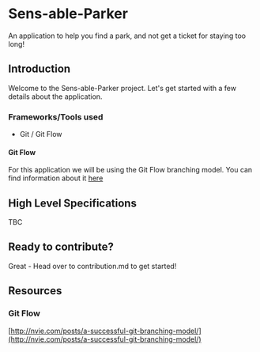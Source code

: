 Sens-able-Parker
================

An application to help you find a park, and not get a ticket for staying too long!

## Introduction

Welcome to the Sens-able-Parker project. Let's get started with a few details about the application.

### Frameworks/Tools used

- Git / Git Flow

#### Git Flow

For this application we will be using the Git Flow branching model. You can find information about it [here](http://nvie.com/posts/a-successful-git-branching-model/)

## High Level Specifications

TBC

## Ready to contribute?

Great - Head over to contribution.md to get started!

## Resources

### Git Flow

[http://nvie.com/posts/a-successful-git-branching-model/](http://nvie.com/posts/a-successful-git-branching-model/)
